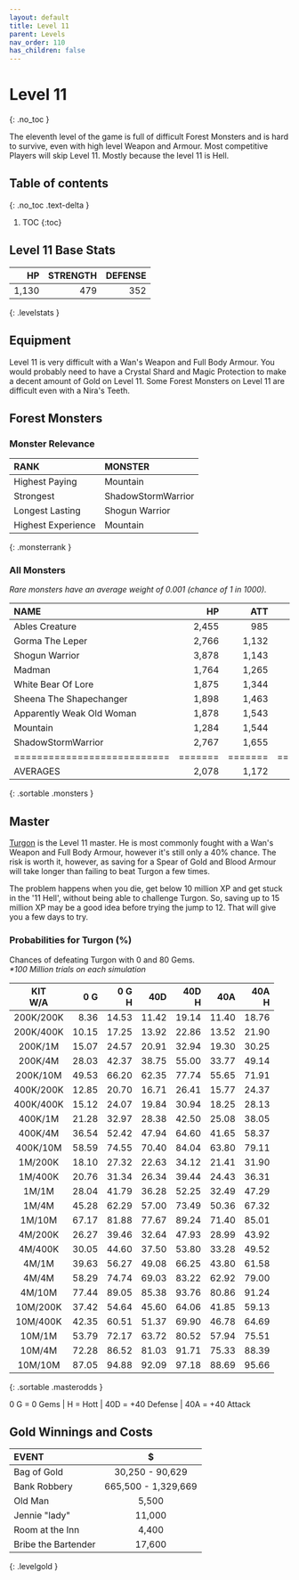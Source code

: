 ```yaml
---
layout: default
title: Level 11
parent: Levels
nav_order: 110
has_children: false
---
```

# Level 11
{: .no_toc }

The eleventh level of the game is full of difficult Forest Monsters and is hard to survive, even with high level Weapon and Armour. Most competitive Players will skip Level 11. Mostly because the level 11 is Hell.

## Table of contents
{: .no_toc .text-delta }

1. TOC
{:toc}

## Level 11 Base Stats

|    HP | STRENGTH | DEFENSE |
|------:|---------:|--------:|
| 1,130 |      479 |     352 |
{: .levelstats }
  
## Equipment

Level 11 is very difficult with a Wan's Weapon and Full Body Armour. You would probably need to have a Crystal Shard and Magic Protection to make a decent amount of Gold on Level 11. Some Forest Monsters on Level 11 are difficult even with a Nira's Teeth.

## Forest Monsters

### Monster Relevance

| RANK               | MONSTER            |
|:-------------------|:-------------------|
| Highest Paying     | Mountain           |
| Strongest          | ShadowStormWarrior |
| Longest Lasting    | Shogun Warrior     |
| Highest Experience | Mountain           |
{: .monsterrank }
  
### All Monsters
*Rare monsters have an average weight of 0.001 (chance of 1 in 1000).*

| NAME                      |    HP |   ATT |     XP |    GOLD | RARE | WEAPON             | 
|:--------------------------|------:|------:|-------:|--------:|:-----|:-------------------|
| Ables Creature            | 2,455 |   985 | 28,222 | 176,775 | No   | Bear Hug           | 
| Gorma The Leper           | 2,766 | 1,132 | 26,333 | 168,774 | No   | Contagious Disease | 
| Shogun Warrior            | 3,878 | 1,143 | 26,555 | 165,433 | No   | Japenese Nortaki   | 
| Madman                    | 1,764 | 1,265 | 25,665 | 149,564 | No   | Chant Of Insanity  | 
| White Bear Of Lore        | 1,875 | 1,344 | 16,775 |  65,544 | No   | Snow Of Death      | 
| Sheena The Shapechanger   | 1,898 | 1,463 | 26,655 | 165,755 | No   | Deadly Illusions   | 
| Apparently Weak Old Woman | 1,878 | 1,543 | 37,762 | 173,522 | Yes  | \*GODS HAMMER\*    | 
| Mountain                  | 1,284 | 1,544 | 38,774 | 186,454 | No   | Landslide          | 
| ShadowStormWarrior        | 2,767 | 1,655 | 26,181 | 162,445 | No   | Mystical Storm     | 
|===========================|=======|=======|========|=========|======|====================|
| AVERAGES                  | 2,078 | 1,172 | 23,944 | 138,034 |      |                    | 
{: .sortable .monsters }
  
## Master

[Turgon](/lord/masters/turgon/) is the Level 11 master. He is most commonly fought with a Wan's Weapon and Full Body Armour, however it's still only a 40% chance. The risk is worth it, however, as saving for a Spear of Gold and Blood Armour will take longer than failing to beat Turgon a few times.  
  
The problem happens when you die, get below 10 million XP and get stuck in the '11 Hell', without being able to challenge Turgon. So, saving up to 15 million XP may be a good idea before trying the jump to 12. That will give you a few days to try.

### Probabilities for Turgon (%)

Chances of defeating Turgon with 0 and 80 Gems.<br><span class="oddsinfo">*\*100 Million trials on each simulation*</span>

| KIT<br>W/A | 0 G<br> | 0 G<br>H | 40D<br> | 40D<br>H | 40A<br> | 40A<br>H |
|:----------:|--------:|---------:|--------:|---------:|--------:|---------:|
| 200K/200K  |    8.36 |    14.53 |   11.42 |    19.14 |   11.40 |    18.76 |
| 200K/400K  |   10.15 |    17.25 |   13.92 |    22.86 |   13.52 |    21.90 |
| 200K/1M    |   15.07 |    24.57 |   20.91 |    32.94 |   19.30 |    30.25 |
| 200K/4M    |   28.03 |    42.37 |   38.75 |    55.00 |   33.77 |    49.14 |
| 200K/10M   |   49.53 |    66.20 |   62.35 |    77.74 |   55.65 |    71.91 |
| 400K/200K  |   12.85 |    20.70 |   16.71 |    26.41 |   15.77 |    24.37 |
| 400K/400K  |   15.12 |    24.07 |   19.84 |    30.94 |   18.25 |    28.13 |
| 400K/1M    |   21.28 |    32.97 |   28.38 |    42.50 |   25.08 |    38.05 |
| 400K/4M    |   36.54 |    52.42 |   47.94 |    64.60 |   41.65 |    58.37 |
| 400K/10M   |   58.59 |    74.55 |   70.40 |    84.04 |   63.80 |    79.11 |
| 1M/200K    |   18.10 |    27.32 |   22.63 |    34.12 |   21.41 |    31.90 |
| 1M/400K    |   20.76 |    31.34 |   26.34 |    39.44 |   24.43 |    36.31 |
| 1M/1M      |   28.04 |    41.79 |   36.28 |    52.25 |   32.49 |    47.29 |
| 1M/4M      |   45.28 |    62.29 |   57.00 |    73.49 |   50.36 |    67.32 |
| 1M/10M     |   67.17 |    81.88 |   77.67 |    89.24 |   71.40 |    85.01 |
| 4M/200K    |   26.27 |    39.46 |   32.64 |    47.93 |   28.99 |    43.92 |
| 4M/400K    |   30.05 |    44.60 |   37.50 |    53.80 |   33.28 |    49.52 |
| 4M/1M      |   39.63 |    56.27 |   49.08 |    66.25 |   43.80 |    61.58 |
| 4M/4M      |   58.29 |    74.74 |   69.03 |    83.22 |   62.92 |    79.00 |
| 4M/10M     |   77.44 |    89.05 |   85.38 |    93.76 |   80.86 |    91.24 |
| 10M/200K   |   37.42 |    54.64 |   45.60 |    64.06 |   41.85 |    59.13 |
| 10M/400K   |   42.35 |    60.51 |   51.37 |    69.90 |   46.78 |    64.69 |
| 10M/1M     |   53.79 |    72.17 |   63.72 |    80.52 |   57.94 |    75.51 |
| 10M/4M     |   72.28 |    86.52 |   81.03 |    91.71 |   75.33 |    88.39 |
| 10M/10M    |   87.05 |    94.88 |   92.09 |    97.18 |   88.69 |    95.66 |
{: .sortable .masterodds }
  
<span class="masteroddsfooter">0 G = 0 Gems | H = Hott | 40D = +40 Defense | 40A = +40 Attack</span>

## Gold Winnings and Costs

| EVENT               | $                   |
|:--------------------|:-------------------:|
| Bag of Gold         | 30,250 - 90,629     |
| Bank Robbery        | 665,500 - 1,329,669 |
| Old Man             | 5,500               |
| Jennie "lady"       | 11,000              |
| Room at the Inn     | 4,400               |
| Bribe the Bartender | 17,600              |
{: .levelgold }
  

